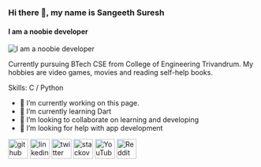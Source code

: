 ### Hi there 👋, my name is Sangeeth Suresh
#### I am a noobie developer
![I am a noobie developer](file:///D:/GitHub/banner.png)

Currently pursuing BTech CSE from College of Engineering Trivandrum. My hobbies are video games, movies and reading self-help books.

Skills: C / Python

- 🔭 I’m currently working on this page. 
- 🌱 I’m currently learning Dart 
- 👯 I’m looking to collaborate on learning and developing 
- 🤔 I’m looking for help with app development 


[<img src='https://cdn.jsdelivr.net/npm/simple-icons@3.0.1/icons/github.svg' alt='github' height='40'>](https://github.com/sangeethsuresh123)  [<img src='https://cdn.jsdelivr.net/npm/simple-icons@3.0.1/icons/linkedin.svg' alt='linkedin' height='40'>](https://www.linkedin.com/in/sangeeth-suresh-431063203/)  [<img src='https://cdn.jsdelivr.net/npm/simple-icons@3.0.1/icons/twitter.svg' alt='twitter' height='40'>](https://twitter.com/sangeethsur321)  [<img src='https://cdn.jsdelivr.net/npm/simple-icons@3.0.1/icons/stackoverflow.svg' alt='stackoverflow' height='40'>](https://stackoverflow.com/users/sangeeth-suresh)  [<img src='https://cdn.jsdelivr.net/npm/simple-icons@3.0.1/icons/youtube.svg' alt='YouTube' height='40'>](https://www.youtube.com/channel/sangeethsuresh3273)  [<img src='https://cdn.jsdelivr.net/npm/simple-icons@3.0.1/icons/reddit.svg' alt='Reddit' height='40'>](https://www.reddit.com/user/sangeehhsach)  



<!--
**sangeethsuresh123/sangeethsuresh123** is a ✨ _special_ ✨ repository because its `README.md` (this file) appears on your GitHub profile.

Here are some ideas to get you started:

- 🔭 I’m currently working on ...
- 🌱 I’m currently learning ...
- 👯 I’m looking to collaborate on ...
- 🤔 I’m looking for help with ...
- 💬 Ask me about ...
- 📫 How to reach me: ...
- 😄 Pronouns: ...
- ⚡ Fun fact: ...
-->
